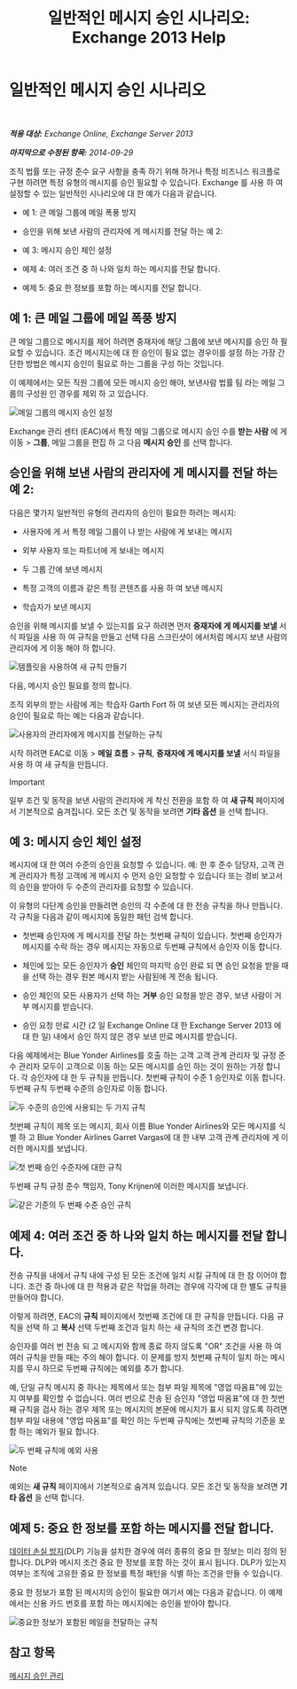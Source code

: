 ﻿---
title: '일반적인 메시지 승인 시나리오: Exchange 2013 Help'
TOCTitle: 일반적인 메시지 승인 시나리오
ms:assetid: 5c13a07e-c21d-4502-a9f9-fb801197e1dd
ms:mtpsurl: https://technet.microsoft.com/ko-kr/library/Dd298007(v=EXCHG.150)
ms:contentKeyID: 50483211
ms.date: 05/22/2018
mtps_version: v=EXCHG.150
ms.translationtype: MT
---

# 일반적인 메시지 승인 시나리오

 

_**적용 대상:** Exchange Online, Exchange Server 2013_

_**마지막으로 수정된 항목:** 2014-09-29_

조직 법률 또는 규정 준수 요구 사항을 충족 하기 위해 하거나 특정 비즈니스 워크플로 구현 하려면 특정 유형의 메시지를 승인 필요할 수 있습니다. Exchange 를 사용 하 여 설정할 수 있는 일반적인 시나리오에 대 한 예가 다음과 같습니다.

  - 예 1: 큰 메일 그룹에 메일 폭풍 방지

  - 승인을 위해 보낸 사람의 관리자에 게 메시지를 전달 하는 예 2:

  - 예 3: 메시지 승인 체인 설정

  - 예제 4: 여러 조건 중 하 나와 일치 하는 메시지를 전달 합니다.

  - 예제 5: 중요 한 정보를 포함 하는 메시지를 전달 합니다.

## 예 1: 큰 메일 그룹에 메일 폭풍 방지

큰 메일 그룹으로 메시지를 제어 하려면 중재자에 해당 그룹에 보낸 메시지를 승인 하 필요할 수 있습니다. 조건 메시지는에 대 한 승인이 필요 없는 경우이를 설정 하는 가장 간단한 방법은 메시지 승인이 필요로 하는 그룹을 구성 하는 것입니다.

이 예제에서는 모든 직원 그룹에 모든 메시지 승인 해야, 보낸사람 법률 팀 라는 메일 그룹의 구성원 인 경우를 제외 하 고 있습니다.

![메일 그룹의 메시지 승인 설정](images/Dd298007.77721509-93f9-4a90-8d77-986db2b0acf4(EXCHG.150).png "메일 그룹의 메시지 승인 설정")

Exchange 관리 센터 (EAC)에서 특정 메일 그룹으로 메시지 승인 수를 **받는 사람** 에 게 이동 \> **그룹**, 메일 그룹을 편집 하 고 다음 **메시지 승인** 를 선택 합니다.

## 승인을 위해 보낸 사람의 관리자에 게 메시지를 전달 하는 예 2:

다음은 몇가지 일반적인 유형의 관리자의 승인이 필요한 하려는 메시지:

  - 사용자에 게 서 특정 메일 그룹이 나 받는 사람에 게 보내는 메시지

  - 외부 사용자 또는 파트너에 게 보내는 메시지

  - 두 그룹 간에 보낸 메시지

  - 특정 고객의 이름과 같은 특정 콘텐츠를 사용 하 여 보낸 메시지

  - 학습자가 보낸 메시지

승인을 위해 메시지를 보낼 수 있는지를 요구 하려면 먼저 **중재자에 게 메시지를 보낼** 서식 파일을 사용 하 여 규칙을 만들고 선택 다음 스크린샷이 에서처럼 메시지 보낸 사람의 관리자에 게 이동 해야 하 합니다.

![템플릿을 사용하여 새 규칙 만들기](images/Dd298007.051a5653-1a09-4db4-908f-48b56cc8d13f(EXCHG.150).png "템플릿을 사용하여 새 규칙 만들기")

다음, 메시지 승인 필요를 정의 합니다.

조직 외부의 받는 사람에 게는 학습자 Garth Fort 하 여 보낸 모든 메시지는 관리자의 승인이 필요로 하는 예는 다음과 같습니다.

![사용자의 관리자에게 메시지를 전달하는 규칙](images/Dd298007.7f94c22e-b5ba-45a3-9ccd-31996b6c863a(EXCHG.150).png "사용자의 관리자에게 메시지를 전달하는 규칙")

시작 하려면 EAC로 이동 \> **메일 흐름** \> **규칙**, **중재자에 게 메시지를 보낼** 서식 파일을 사용 하 여 새 규칙을 만듭니다.


> [!IMPORTANT]
> 일부 조건 및 동작을 보낸 사람의 관리자에 게 착신 전환을 포함 하 여 <STRONG>새 규칙</STRONG> 페이지에서 기본적으로 숨겨집니다. 모든 조건 및 동작을 보려면 <STRONG>기타 옵션</STRONG> 을 선택 합니다.



## 예 3: 메시지 승인 체인 설정

메시지에 대 한 여러 수준의 승인을 요청할 수 있습니다. 예: 한 후 준수 담당자, 고객 관계 관리자가 특정 고객에 게 메시지 수 먼저 승인 요청할 수 있습니다 또는 경비 보고서의 승인을 받아야 두 수준의 관리자를 요청할 수 있습니다.

이 유형의 다단계 승인을 만들려면 승인의 각 수준에 대 한 전송 규칙을 하나 만듭니다. 각 규칙을 다음과 같이 메시지에 동일한 패턴 검색 합니다.

  - 첫번째 승인자에 게 메시지를 전달 하는 첫번째 규칙이 있습니다. 첫번째 승인자가 메시지를 수락 하는 경우 메시지는 자동으로 두번째 규칙에서 승인자 이동 합니다.

  - 체인에 있는 모든 승인자가 **승인** 체인의 마지막 승인 완료 되 면 승인 요청을 받을 때을 선택 하는 경우 원본 메시지 받는 사람된에 게 전송 됩니다.

  - 승인 체인의 모든 사용자가 선택 하는 **거부** 승인 요청을 받은 경우, 보낸 사람이 거부 메시지를 받습니다.

  - 승인 요청 만료 시간 (2 일 Exchange Online 대 한 Exchange Server 2013 에 대 한 일) 내에서 승인 하지 않은 경우 보낸 만료 메시지를 받습니다.

다음 예제에서는 Blue Yonder Airlines를 호출 하는 고객 고객 관계 관리자 및 규정 준수 관리자 모두이 고객으로 이동 하는 모든 메시지를 승인 하는 것이 원하는 가정 합니다. 각 승인자에 대 한 두 규칙을 만듭니다. 첫번째 규칙이 수준 1 승인자로 이동 합니다. 두번째 규칙 두번째 수준의 승인자로 이동 합니다.

![두 수준의 승인에 사용되는 두 가지 규칙](images/Dd298007.29686c05-eaa0-42b9-86ad-d577f656392c(EXCHG.150).png "두 수준의 승인에 사용되는 두 가지 규칙")

첫번째 규칙이 제목 또는 메시지, 회사 이름 Blue Yonder Airlines와 모든 메시지를 식별 하 고 Blue Yonder Airlines Garret Vargas에 대 한 내부 고객 관계 관리자에 게 이러한 메시지를 보냅니다.

![첫 번째 승인 수준자에 대한 규칙](images/Dd298007.e22d1c04-85c5-4227-88e6-b118d5593350(EXCHG.150).png "첫 번째 승인 수준자에 대한 규칙")

두번째 규칙 규정 준수 책임자, Tony Krijnen에 이러한 메시지를 보냅니다.

![같은 기준의 두 번째 수준 승인 규칙](images/Dd298007.5d888786-8e48-4459-ab86-8a4b9a016d58(EXCHG.150).png "같은 기준의 두 번째 수준 승인 규칙")

## 예제 4: 여러 조건 중 하 나와 일치 하는 메시지를 전달 합니다.

전송 규칙을 내에서 규칙 내에 구성 된 모든 조건에 일치 시킬 규칙에 대 한 참 이어야 합니다. 조건 중 하나에 대 한 적용과 같은 작업을 하려는 경우에 각각에 대 한 별도 규칙을 만들어야 합니다.

이렇게 하려면, EAC의 **규칙** 페이지에서 첫번째 조건에 대 한 규칙을 만듭니다. 다음 규칙을 선택 하 고 **복사** 선택 두번째 조건과 일치 하는 새 규칙의 조건 변경 합니다.

승인자를 여러 번 전송 되 고 메시지와 함께 종료 하지 않도록 "OR" 조건을 사용 하 여 여러 규칙을 만들 때는 주의 해야 합니다. 이 문제를 방지 첫번째 규칙이 일치 하는 메시지를 무시 하므로 두번째 규칙에는 예외를 추가 합니다.

예, 단일 규칙 메시지 중 하나는 제목에서 또는 첨부 파일 제목에 "영업 따옴표"에 있는지 여부를 확인할 수 없습니다. 여러 번으로 전송 된 승인자 "영업 따옴표"에 대 한 첫번째 규칙을 검사 하는 경우 제목 또는 메시지의 본문에 메시지가 표시 되지 않도록 하려면 첨부 파일 내용에 "영업 따옴표"를 확인 하는 두번째 규칙에는 첫번째 규칙의 기준을 포함 하는 예외가 필요 합니다.

![두 번째 규칙에 예외 사용](images/Dd298007.c39bbdcf-c619-4f84-8922-114ad1da824d(EXCHG.150).png "두 번째 규칙에 예외 사용")


> [!NOTE]
> 예외는 <STRONG>새 규칙</STRONG> 페이지에서 기본적으로 숨겨져 있습니다. 모든 조건 및 동작을 보려면 <STRONG>기타 옵션</STRONG> 을 선택 합니다.



## 예제 5: 중요 한 정보를 포함 하는 메시지를 전달 합니다.

[데이터 손실 방지](technical-overview-of-dlp-data-loss-prevention-in-exchange.md)(DLP) 기능을 설치한 경우에 여러 종류의 중요 한 정보는 미리 정의 된 합니다. DLP와 메시지 조건 중요 한 정보를 포함 하는 것이 표시 됩니다. DLP가 있는지 여부는 조직에 고유한 중요 한 정보를 특정 패턴을 식별 하는 조건을 만들 수 있습니다.

중요 한 정보가 포함 된 메시지의 승인이 필요한 여기서 예는 다음과 같습니다. 이 예제에서는 신용 카드 번호를 포함 하는 메시지에는 승인을 받아야 합니다.

![중요한 정보가 포함된 메일을 전달하는 규칙](images/Dd298007.7ec1ca74-5d20-42ea-a9ee-3a8b25beb7df(EXCHG.150).png "중요한 정보가 포함된 메일을 전달하는 규칙")

## 참고 항목


[메시지 승인 관리](manage-message-approval-exchange-2013-help.md)

